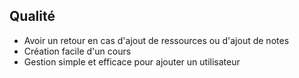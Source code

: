 ## Qualité

- Avoir un retour en cas d'ajout de ressources ou d'ajout de notes
- Création facile d'un cours
- Gestion simple et efficace pour ajouter un utilisateur
